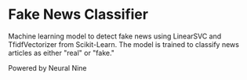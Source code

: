 # Fake News Classifier
Machine learning model to detect fake news using LinearSVC and TfidfVectorizer from Scikit-Learn. The model is trained to classify news articles as either "real" or "fake."

Powered by Neural Nine
